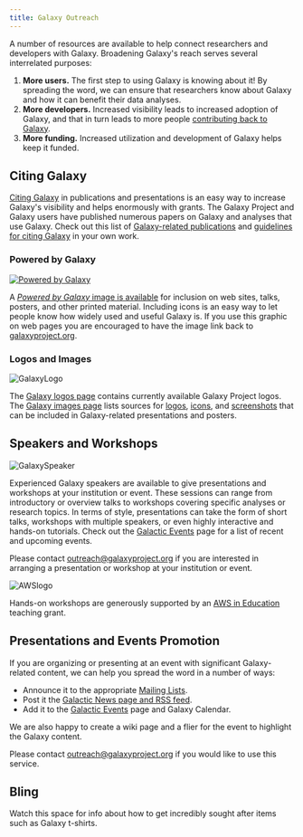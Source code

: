 ```yaml
---
title: Galaxy Outreach
---
```


A number of resources are available to help connect researchers and developers with Galaxy. Broadening Galaxy's reach serves several interrelated purposes:

1. **More users.** The first step to using Galaxy is knowing about it! By spreading the word, we can ensure that researchers know about Galaxy and how it can benefit their data analyses.
2. **More developers.** Increased visibility leads to increased adoption of Galaxy, and that in turn leads to more people [contributing back to Galaxy](/get-involved/).
3. **More funding.** Increased utilization and development of Galaxy helps keep it funded.

## Citing Galaxy

[Citing Galaxy](/citing-galaxy/) in publications and presentations is an easy way to increase Galaxy's visibility and helps enormously with grants. The Galaxy Project and Galaxy users have published numerous papers on Galaxy and analyses that use Galaxy. Check out this list of [Galaxy-related publications](/citing-galaxy/#galaxy-project-publications-by-year) and [guidelines for citing Galaxy](/citing-galaxy/#citing-specific-galaxy-components-features) in your own work.

### Powered by Galaxy

<div class="float-right" style="max-width: 14rem">

[![Powered by Galaxy](/images/galaxy-logos/powered-by-galaxy.png)](/images/galaxy-logos/powered-by-galaxy.png)

</div>

A [*Powered by Galaxy* image is available](/images/galaxy-logos/powered-by-galaxy.png) for inclusion on web sites, talks, posters, and other printed material. Including icons is an easy way to let people know how widely used and useful Galaxy is.  If you use this graphic on web pages you are encouraged to have the image link back
to [galaxyproject.org](/).


### Logos and Images

![GalaxyLogo](/images/galaxy-logos/galaxy_logo_25percent.png)

The [Galaxy logos page](/images/galaxy-logos/) contains currently available Galaxy Project logos. The [Galaxy images page](/images/) lists sources for [logos](/images/logos/), [icons](/images/icons/), and [screenshots](/images/screenshots/) that can be included in Galaxy-related presentations and posters.

## Speakers and Workshops

![GalaxySpeaker](/outreach/GalaxySpeaker.jpg)

Experienced Galaxy speakers are available to give presentations and workshops at your institution or event. These sessions can range from introductory or overview talks to workshops covering specific analyses or research topics. In terms of style, presentations can take the form of short talks, workshops with multiple speakers, or even highly interactive and hands-on tutorials. Check out the [Galactic Events](/events/) page for a list of recent and upcoming events.

Please contact outreach@galaxyproject.org if you are interested in arranging a presentation or workshop at your institution or event. 

![AWSlogo](/images/logos/AWSLogo.png)

Hands-on workshops are generously supported by an [AWS in Education](http://aws.amazon.com/education) teaching grant.

## Presentations and Events Promotion

If you are organizing or presenting at an event with significant Galaxy-related content, we can help you spread the word in a number of ways:

* Announce it to the appropriate [Mailing Lists](/mailing-lists/).
* Post it the [Galactic News page and RSS feed](/news/).
* Add it to the [Galactic Events](/events/) page and Galaxy Calendar.

We are also happy to create a wiki page and a flier for the event to highlight the Galaxy content.

Please contact outreach@galaxyproject.org if you would like to use this service. 

## Bling

Watch this space for info about how to get incredibly sought after items such as Galaxy t-shirts.
